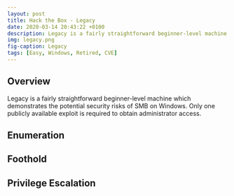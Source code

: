 ```yaml
---
layout: post
title: Hack the Box - Legacy
date: 2020-03-14 20:43:22 +0100
description: Legacy is a fairly straightforward beginner-level machine which demonstrates the potential security risks of SMB on Windows. Only one publicly available exploit is required to obtain administrator access.
img: legacy.png
fig-caption: Legacy
tags: [Easy, Windows, Retired, CVE]
---
```

## Overview
Legacy is a fairly straightforward beginner-level machine which demonstrates the potential security risks of SMB on Windows. Only one publicly available exploit is required to obtain administrator access.
## Enumeration

## Foothold

## Privilege Escalation
